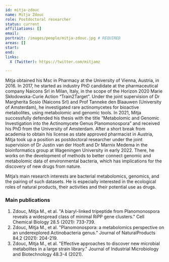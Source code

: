 ```yaml
---
id: mitja-zdouc
name: Mitja Zdouc
role: Postdoctoral researcher
status: current
affiliations: []
email:
portrait: /images/people/mitja-zdouc.jpg # REQUIRED
areas: []
start:
end:
links:
  X (Twitter): https://twitter.com/mitjamz

---
```


Mitja obtained his Msc in Pharmacy at the University of Vienna, Austria, in 2016. In 2017, he started as industry PhD candidate at the pharmaceutical company Naicons Srl in Milan, Italy, in the scope of the Horizon 2020 Marie Skłodowska-Curie Action “Train2Target”. Under the joint supervision of Dr Margherita Sosio (Naicons Srl) and Prof Tanneke den Blaauwen (University of Amsterdam), he investigated rare actinomycetes for bioactive metabolites, using metabolomic and genomic tools. In 2021, Mitja successfully defended his thesis with the title “Metabolomic and Genomic Investigation into the Actinomycete Genus Planomonospora” and received his PhD from the University of Amsterdam. After a short break from academia to obtain his license as state approved pharmacist in Austria, Mitja took up a position as postdoctoral researcher under the joint supervision of Dr Justin van der Hooft and Dr Marnix Medema in the bioinformatics group at Wageningen University in early 2022. There, he works on the development of methods to better connect genomic and metabolomic data of environmental bacteria, which has implications for the discovery of new drugs from nature.

Mitja’s main research interests are bacterial metabolomics, genomics, and the pairing of such datasets. He is especially interested in the ecological roles of natural products, their activities and their potential use as drugs.

### Main publications
1. Zdouc, Mitja M., et al. "A biaryl-linked tripeptide from Planomonospora reveals a widespread class of minimal RiPP gene clusters." Cell Chemical Biology 28.5 (2021): 733-739.
2. Zdouc, Mitja M., et al. "Planomonospora: a metabolomics perspective on an underexplored Actinobacteria genus." Journal of NaturalProducts 84.2 (2021): 204-219.
3. Zdouc, Mitja M., et al. "Effective approaches to discover new microbial metabolites in a large strain library." Journal of Industrial Microbiology and Biotechnology 48.3-4 (2021).